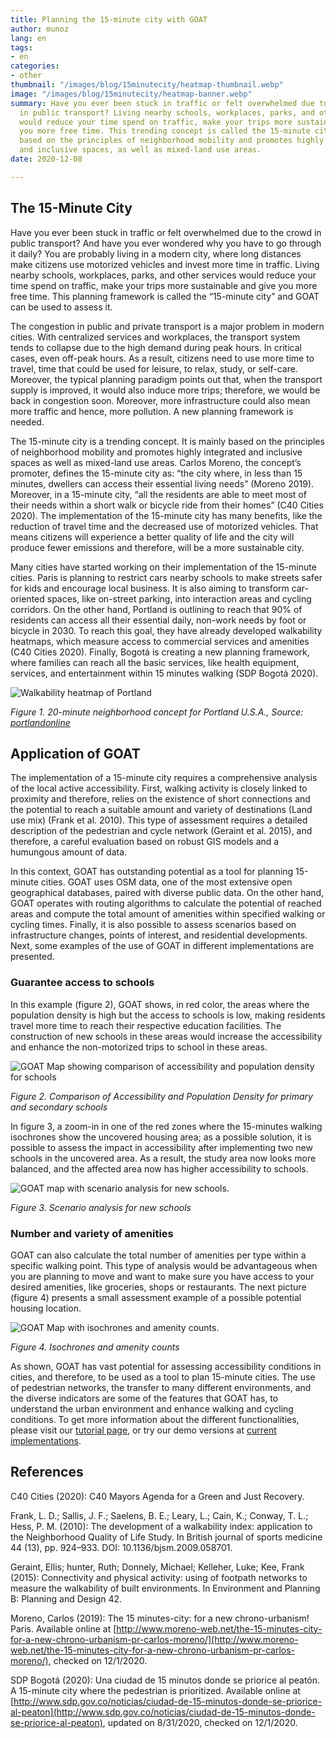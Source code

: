 ```yaml
---
title: Planning the 15-minute city with GOAT
author: munoz
lang: en
tags:
- en
categories:
- other
thumbnail: "/images/blog/15minutecity/heatmap-thumbnail.webp"
image: "/images/blog/15minutecity/heatmap-banner.webp"
summary: Have you ever been stuck in traffic or felt overwhelmed due to the crowd
  in public transport? Living nearby schools, workplaces, parks, and other services
  would reduce your time spend on traffic, make your trips more sustainable and give
  you more free time. This trending concept is called the 15-minute city. It is mainly
  based on the principles of neighborhood mobility and promotes highly integrated
  and inclusive spaces, as well as mixed-land use areas.
date: 2020-12-08

---
```

## The 15-Minute City

Have you ever been stuck in traffic or felt overwhelmed due to the crowd in public transport? And have you ever wondered why you have to go through it daily? You are probably living in a modern city, where long distances make citizens use motorized vehicles and invest more time in traffic. Living nearby schools, workplaces, parks, and other services would reduce your time spend on traffic, make your trips more sustainable and give you more free time. This planning framework is called the “15-minute city” and GOAT can be used to assess it.

The congestion in public and private transport is a major problem in modern cities. With centralized services and workplaces, the transport system tends to collapse due to the high demand during peak hours. In critical cases, even off-peak hours. As a result, citizens need to use more time to travel, time that could be used for leisure, to relax, study, or self-care. Moreover, the typical planning paradigm points out that, when the transport supply is improved, it would also induce more trips; therefore, we would be back in congestion soon. Moreover, more infrastructure could also mean more traffic and hence, more pollution. A new planning framework is needed.

The 15-minute city is a trending concept. It is mainly based on the principles of neighborhood mobility and promotes highly integrated and inclusive spaces as well as mixed-land use areas. Carlos Moreno, the concept’s promoter, defines the 15-minute city as: “the city where, in less than 15 minutes, dwellers can access their essential living needs” (Moreno 2019). Moreover, in a 15-minute city, “all the residents are able to meet most of their needs within a short walk or bicycle ride from their homes” (C40 Cities 2020). The implementation of the 15-minute city has many benefits, like the reduction of travel time and the decreased use of motorized vehicles. That means citizens will experience a better quality of life and the city will produce fewer emissions and therefore, will be a more sustainable city.

Many cities have started working on their implementation of the 15-minute cities. Paris is planning to restrict cars nearby schools to make streets safer for kids and encourage local business. It is also aiming to transform car-oriented spaces, like on-street parking, into interaction areas and cycling corridors. On the other hand, Portland is outlining to reach that 90% of residents can access all their essential daily, non-work needs by foot or bicycle in 2030. To reach this goal, they have already developed walkability heatmaps, which measure access to commercial services and amenities (C40 Cities 2020). Finally, Bogotá is creating a new planning framework, where families can reach all the basic services, like health equipment, services, and entertainment within 15 minutes walking (SDP Bogotá 2020).

![Walkability heatmap of Portland](/images/blog/15minutecity/portland.png "Portland Plan: 20 minute concept")

_Figure 1. 20-minute neighborhood concept for Portland U.S.A., Source:_ [_portlandonline_](https://www.portlandonline.com/portlandplan/index.cfm?a=288098&c=52256)

## Application of GOAT

The implementation of a 15-minute city requires a comprehensive analysis of the local active accessibility. First, walking activity is closely linked to proximity and therefore, relies on the existence of short connections and the potential to reach a suitable amount and variety of destinations (Land use mix) (Frank et al. 2010). This type of assessment requires a detailed description of the pedestrian and cycle network (Geraint et al. 2015), and therefore, a careful evaluation based on robust GIS models and a humungous amount of data.

In this context, GOAT has outstanding potential as a tool for planning 15-minute cities. GOAT uses OSM data, one of the most extensive open geographical databases, paired with diverse public data. On the other hand, GOAT operates with routing algorithms to calculate the potential of reached areas and compute the total amount of amenities within specified walking or cycling times. Finally, it is also possible to assess scenarios based on infrastructure changes, points of interest, and residential developments. Next, some examples of the use of GOAT in different implementations are presented.

### Guarantee access to schools

In this example (figure 2), GOAT shows, in red color, the areas where the population density is high but the access to schools is low, making residents travel more time to reach their respective education facilities. The construction of new schools in these areas would increase the accessibility and enhance the non-motorized trips to school in these areas.

![GOAT Map showing comparison of accessibility and population density for schools](/images/blog/15minutecity/heatmap.webp "Guarantee access to schools with GOAT.")

_Figure 2. Comparison of Accessibility and Population Density for primary and secondary schools_

In figure 3, a zoom-in in one of the red zones where the 15-minutes walking isochrones show the uncovered housing area; as a possible solution, it is possible to assess the impact in accessibility after implementing two new schools in the uncovered area. As a result, the study area now looks more balanced, and the affected area now has higher accessibility to schools.

![GOAT map with scenario analysis for new schools.](/images/blog/15minutecity/scenario.png "Scenario building with GOAT")

_Figure 3. Scenario analysis for new schools_

### Number and variety of amenities

GOAT can also calculate the total number of amenities per type within a specific walking point. This type of analysis would be advantageous when you are planning to move and want to make sure you have access to your desired amenities, like groceries, shops or restaurants. The next picture (figure 4) presents a small assessment example of a possible potential housing location.

![GOAT Map with isochrones and amenity counts.](/images/blog/15minutecity/isochrone.png "Evaluating potential housing location with GOAT.")

_Figure 4. Isochrones and amenity counts_

As shown, GOAT has vast potential for assessing accessibility conditions in cities, and therefore, to be used as a tool to plan 15-minute cities. The use of pedestrian networks, the transfer to many different environments, and the diverse indicators are some of the features that GOAT has, to understand the urban environment and enhance walking and cycling conditions. To get more information about the different functionalities, please visit our [tutorial page](../../tutorials/isochrone), or try our demo versions at [current implementations](../../goatlive).

## References

C40 Cities (2020): C40 Mayors Agenda for a Green and Just Recovery.

Frank, L. D.; Sallis, J. F.; Saelens, B. E.; Leary, L.; Cain, K.; Conway, T. L.; Hess, P. M. (2010): The development of a walkability index: application to the Neighborhood Quality of Life Study. In British journal of sports medicine 44 (13), pp. 924–933. DOI: 10.1136/bjsm.2009.058701.

Geraint, Ellis; hunter, Ruth; Donnely, Michael; Kelleher, Luke; Kee, Frank (2015): Connectivity and physical activity: using of footpath networks to measure the walkability of built environments. In Environment and Planning B: Planning and Design 42.

Moreno, Carlos (2019): The 15 minutes-city: for a new chrono-urbanism! Paris. Available online at [http://www.moreno-web.net/the-15-minutes-city-for-a-new-chrono-urbanism-pr-carlos-moreno/](http://www.moreno-web.net/the-15-minutes-city-for-a-new-chrono-urbanism-pr-carlos-moreno/), checked on 12/1/2020.

SDP Bogotá (2020): Una ciudad de 15 minutos donde se priorice al peatón. A 15-minute city where the pedestrian is prioritized. Available online at [http://www.sdp.gov.co/noticias/ciudad-de-15-minutos-donde-se-priorice-al-peaton](http://www.sdp.gov.co/noticias/ciudad-de-15-minutos-donde-se-priorice-al-peaton), updated on 8/31/2020, checked on 12/1/2020.
